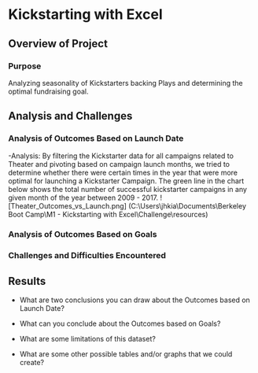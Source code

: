 # Kickstarting with Excel

## Overview of Project

### Purpose
Analyzing seasonality of Kickstarters backing Plays and determining the optimal fundraising goal.
## Analysis and Challenges

### Analysis of Outcomes Based on Launch Date
-Analysis: By filtering the Kickstarter data for all campaigns related to Theater and pivoting based on campaign launch months, we tried to determine whether there were certain times in the year that were more optimal for launching a Kickstarter Campaign. The green line in the chart below shows the total number of successful kickstarter campaigns in any given month of the year between 2009 - 2017.
![Theater_Outcomes_vs_Launch.png] (C:\Users\jhkia\Documents\Berkeley Boot Camp\M1 - Kickstarting with Excel\Challenge\resources)
### Analysis of Outcomes Based on Goals

### Challenges and Difficulties Encountered

## Results

- What are two conclusions you can draw about the Outcomes based on Launch Date?

- What can you conclude about the Outcomes based on Goals?

- What are some limitations of this dataset?

- What are some other possible tables and/or graphs that we could create?
